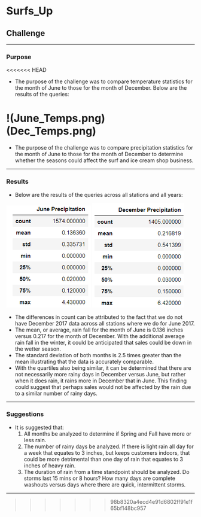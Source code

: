 # Surfs_Up

## Challenge
---
### Purpose
<<<<<<< HEAD
  - The purpose of the challenge was to compare temperature statistics for the month of June to those for the month of December.  Below are the results of the queries:
  
!(June_Temps.png)(Dec_Temps.png)
=======
  - The purpose of the challenge was to compare precipitation statistics for the month of June to those for the month of December to determine whether the seasons could affect the surf and ice cream shop business.  
---
### Results
  - Below are the results of the queries across all stations and all years:

![June_Precipitation](June_Precipitation.png) ![December Precipitation](December_Precipitation.png)

  - The differences in count can be attributed to the fact that we do not have December 2017 data across all stations where we do for June 2017.
  - The mean, or average, rain fall for the month of June is 0.136 inches versus 0.217 for the month of December.  With the additional average rain fall in the winter, it could be anticipated that sales could be down in the wetter season.
  - The standard deviation of both months is 2.5 times greater than the mean illustrating that the data is accurately comparable.
  - With the quartiles also being similar, it can be determined that there are not necessarily more rainy days in December versus June, but rather when it does rain, it rains more in December that in June.  This finding could suggest that perhaps sales would not be affected by the rain due to a similar number of rainy days.  
---
### Suggestions
  - It is suggested that:
      1.  All months be analyzed to determine if Spring and Fall have more or less rain.
      2.  The number of rainy days be analyzed.  If there is light rain all day for a week that equates to 3 inches, but keeps customers indoors, that could be more detrimental than one day of rain that equates to 3 inches of heavy rain.     
      3.  The duration of rain from a time standpoint should be analyzed. Do storms last 15 mins or 8 hours?  How many days are complete washouts versus days where there are quick, intermittent storms.
---
>>>>>>> 98b8320a4ecd4e91d6802ff91e1f65bf148bc957
